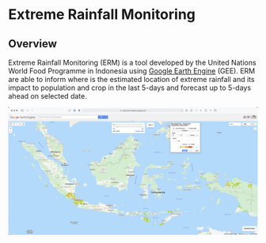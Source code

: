 # Extreme Rainfall Monitoring

## Overview

Extreme Rainfall Monitoring (ERM) is a tool developed by the United Nations World Food Programme in Indonesia using [Google Earth Engine](https://earthengine.google.com) (GEE). ERM are able to inform where is the estimated location of extreme rainfall and its impact to population and crop in the last 5-days and forecast up to 5-days ahead on selected date.

![Extreme Rainfall Monitoring](./img/erm.png)